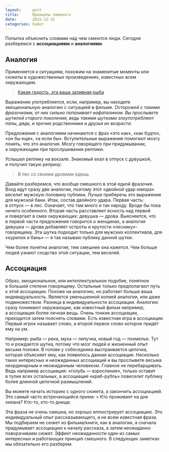```yaml
---
layout:     post
title:      Принципы смешного
date:       2015-12-31
categories: humor
---
```


Попытка объяснить словами над чем смеются люди. Сегодня разберемся с&nbsp;**ассоциациями** и&nbsp;**аналогиями**.
## Аналогия 
Применяется к&nbsp;ситуациям, похожим на&nbsp;знаменитые моменты или сюжеты в&nbsp;художественных произведениях, известных всем окружающим. 

> [Какая гадость, эта ваша заливная рыба](https://youtu.be/RyvKNJ9mOTI)

Выражение употребляется, если, например, вы&nbsp;находите эмоциональную аналогию с&nbsp;ситуацией в&nbsp;фильме. *Осторожей с&nbsp;такими фразочками, от&nbsp;них сильно попахивает нафаталином. Вы&nbsp;прослывете шутилой старого поколения, ведь такими шутками злоупотребляют папы, дяди, и&nbsp;прочие родственники и&nbsp;друзья их&nbsp;возраста.*

Предложения с&nbsp;аналогиями начинаются с&nbsp;фраз &laquo;это как&raquo;, &laquo;как будто&raquo;, &laquo;он&nbsp;бы еще&raquo;, &laquo;а&nbsp;если&nbsp;бы&raquo;. Вступительные выражения помогают мозгу понять, что это аналогия. Мозгу говорящего при придумывании, а&nbsp;окружающим при прослушивании реплики.

Услышал реплику на&nbsp;вокзале. Знакомый ехал в&nbsp;отпуск с&nbsp;дувушкой, и&nbsp;получил такую репризу:

> В&nbsp;лес со&nbsp;своими дровами едешь

Давайте разберемся, что вообще смешного в&nbsp;этой едкой фразочке. Вход идут сразу две аналогии, поэтому этот &laquo;двойной удар юмора&raquo; веселит мужскую половину публики. Лучше приберечь это выражение для мужской бани. Итак, состав двойного удара. Первая часть: в&nbsp;отпуск&nbsp;&mdash; в&nbsp;лес. Означает, что там много и&nbsp;так народу. Вроде&nbsp;бы пока ничего особенного. Вторая часть расставляет ясность над первой и&nbsp;повергает в&nbsp;смех окружающих: девушка&nbsp;&mdash; дрова. Выясняется, что в&nbsp;первой части предложения говорится о&nbsp;женщинах, а&nbsp;аналогия девушка&nbsp;&mdash; дрова добавляет остроты и&nbsp;крутости &laquo;леснику&raquo;-говорящему. Эта шутка подходит только для мужских коллективов, для &laquo;курилок и&nbsp;бань&raquo;&nbsp;&mdash; я&nbsp;так называю публику данной шутки. 

Чем более понятна аналогия, тем смешнее она кажется. Чем больше людей узнают сходство этой ситуации, тем веселей.

## Ассоциация
Образ, эмоциональное, или интеллектуальное подобие, понятное в&nbsp;большей степени говорящему. Остальные только предполагают путь к&nbsp;этой ассоциации. Похоже на&nbsp;аналогию, но&nbsp;работает больше ваша индивидуальность. Является уменьшенной копией аналогии, или даже подмножеством. Разница в&nbsp;индивидуальности ассоциации. Аналогию сразу понимают окружающие, как известный фильм например, а&nbsp;ассоциация более личная вещь. Очень тонкие ассоциации, приходится затем пояснять словами. Есть известная игра в&nbsp;ассоциации. Первый игрок называет слово, а&nbsp;второй первое слово которое придёт ему на&nbsp;ум.

Например: рыба&nbsp;&mdash; река, муха&nbsp;&mdash; липучка, новый год&nbsp;&mdash; похмелье. Тут то&nbsp;и&nbsp;рождается шутка, потому что мозг людей и&nbsp;жизненный опыт весьма похожи. В&nbsp;голове у&nbsp;собеседника выстраивается цепочка, которая объясняет ему, как появилось данная ассоциация. Несколько таких интересных и&nbsp;неожиданных ассоциаций и&nbsp;вы&nbsp;прослывете весьма неординарным и&nbsp;неожиданным человеком. Главное не&nbsp;перебарщивать. Ведь например ассоциация: &laquo;голубь&nbsp;&mdash; взросление&raquo;, только оставит в&nbsp;тупик всех остальных, а&nbsp;ассоциация &laquo;краб-рубль&raquo; повеселит публику более длинной цепочкой размышлений.

Вы&nbsp;можете начать историю с&nbsp;одного сюжета, а&nbsp;закончить ассоциацией. Это самый часто встречающийся прием:
&gt; Кто проживает на&nbsp;дне океана? Кто-то, кто-то днище.

Эта фраза не&nbsp;очень смешна, но&nbsp;хорошо иллюстрирует ассоциацию. Это индивидуальный опыт рассказывающего, а&nbsp;не&nbsp;всем известная фраза. Мы&nbsp;подбираем не&nbsp;сюжет из&nbsp;фильма/книги, как в&nbsp;аналогии, а&nbsp;сначала придумывает ассоциацию к&nbsp;началу рассказа, а&nbsp;затем неожиданно поворачиваем сюжет. Эффект неожиданности один из&nbsp;самых интересных и&nbsp;работающих принцип смешного. В&nbsp;следующих заметках мы&nbsp;обязательно его разберем.